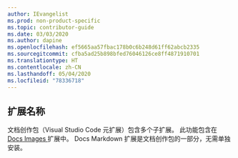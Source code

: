 ```yaml
---
author: IEvangelist
ms.prod: non-product-specific
ms.topic: contributor-guide
ms.date: 03/03/2020
ms.author: dapine
ms.openlocfilehash: ef5665aa57fbac178b0c6b248d61ff62abcb2335
ms.sourcegitcommit: cfba5ad25b898bfed76046126ce8ff4871910701
ms.translationtype: HT
ms.contentlocale: zh-CN
ms.lasthandoff: 05/04/2020
ms.locfileid: "78336718"
---
```

## <a name="extension-name"></a>扩展名称

文档创作包（Visual Studio Code 元扩展）包含多个子扩展。 此功能包含在 <a href="https://marketplace.visualstudio.com/items?itemName=docsmsft.docs-images" target="_blank">Docs Images <span class="docon docon-navigate-external x-hidden-focus"></span></a>扩展中。 Docs Markdown 扩展是文档创作包的一部分，无需单独安装。
